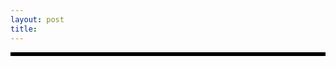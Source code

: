 ```yaml
---
layout: post
title: 
---
```

<style>
  .container { position:relative; padding:0 0 0 0; }
#sidebar {
    position:absolute;
    top:0; bottom:200px; left:0;
    width:300px;
    height:100%;
    background:#000;
}

#header { border:1px solid #000; width:100% - 300px; height: 100% - 50px; position: relative; align: right; margin-right: auto;
    margin:0 0 0 300px;
}
#content { border:1px solid #000; width:100% - 300px; height: 100% - 200px; position: relative; align: right; margin-right: auto;
    margin:0 0 0 300px;
}
#footer { border:1px solid #000; width:100% - 300px; height: 100% - 50px; position: relative; align: right; margin-right: auto;
    margin:0 0 0 300px;
}
</style>

<div class="container">
    <div id="sidebar"></div>
    <div id="header"></div>
    <div id="content"></div>
    <div id="footer"></div>
</div>
